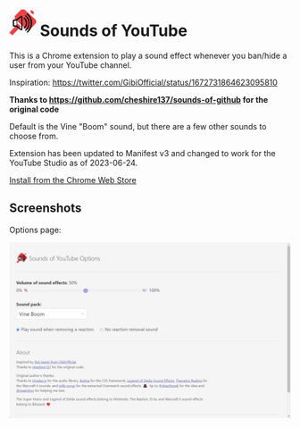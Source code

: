 # ![icon](extension/icon48.png) Sounds of YouTube

This is a Chrome extension to play a sound effect whenever you ban/hide a user from your YouTube channel. 

Inspiration: https://twitter.com/GibiOfficial/status/1672731864623095810


**Thanks to https://github.com/cheshire137/sounds-of-github for the original code**

Default is the Vine "Boom" sound, but there are a few other sounds to choose from.

Extension has been updated to Manifest v3 and changed to work for the YouTube Studio as of 2023-06-24.

[Install from the Chrome Web Store](https://chrome.google.com/webstore/detail/sounds-of-youtube/plaiacjahnehfkcmlcbfommmnhpkobai)

## Screenshots

Options page:

![screenshot of options](https://raw.githubusercontent.com/ergosteur/sounds-of-youtube/master/screenshot.png)

